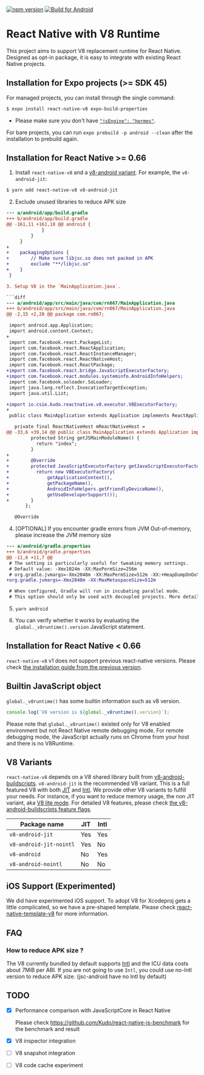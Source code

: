 [![npm version](https://badge.fury.io/js/react-native-v8.svg)](https://badge.fury.io/js/react-native-v8)
[![Build for Android](https://github.com/Kudo/react-native-v8/actions/workflows/android.yml/badge.svg)](https://github.com/Kudo/react-native-v8/actions/workflows/android.yml)

# React Native with V8 Runtime

This project aims to support V8 replacement runtime for React Native. Designed as opt-in package, it is easy to integrate with existing React Native projects.

## Installation for Expo projects (>= SDK 45)

For managed projects, you can install through the single command:

```sh
$ expo install react-native-v8 expo-build-properties
```

- Please make sure you don't have [`"jsEngine": "hermes"`](https://docs.expo.dev/guides/using-hermes/#android-setup).

For bare projects, you can run `expo prebuild -p android --clean` after the installation to prebuild again.

## Installation for React Native >= 0.66

1. Install `react-native-v8` and a [v8-android variant](#v8-variants). For example, the `v8-android-jit`:

```sh
$ yarn add react-native-v8 v8-android-jit
```

2. Exclude unused libraries to reduce APK size

````diff
--- a/android/app/build.gradle
+++ b/android/app/build.gradle
@@ -161,11 +161,18 @@ android {
             }
         }
     }
+
+    packagingOptions {
+        // Make sure libjsc.so does not packed in APK
+        exclude "**/libjsc.so"
+    }
 }

3. Setup V8 in the `MainApplication.java`.

```diff
--- a/android/app/src/main/java/com/rn067/MainApplication.java
+++ b/android/app/src/main/java/com/rn067/MainApplication.java
@@ -2,15 +2,20 @@ package com.rn067;

 import android.app.Application;
 import android.content.Context;
+
 import com.facebook.react.PackageList;
 import com.facebook.react.ReactApplication;
 import com.facebook.react.ReactInstanceManager;
 import com.facebook.react.ReactNativeHost;
 import com.facebook.react.ReactPackage;
+import com.facebook.react.bridge.JavaScriptExecutorFactory;
+import com.facebook.react.modules.systeminfo.AndroidInfoHelpers;
 import com.facebook.soloader.SoLoader;
 import java.lang.reflect.InvocationTargetException;
 import java.util.List;

+import io.csie.kudo.reactnative.v8.executor.V8ExecutorFactory;
+
 public class MainApplication extends Application implements ReactApplication {

   private final ReactNativeHost mReactNativeHost =
@@ -33,6 +39,14 @@ public class MainApplication extends Application implements ReactApplication {
         protected String getJSMainModuleName() {
           return "index";
         }
+
+        @Override
+        protected JavaScriptExecutorFactory getJavaScriptExecutorFactory() {
+          return new V8ExecutorFactory(
+              getApplicationContext(),
+              getPackageName(),
+              AndroidInfoHelpers.getFriendlyDeviceName(),
+              getUseDeveloperSupport());
+        }
       };

   @Override
````

4. [OPTIONAL] If you encounter gradle errors from JVM Out-of-memory, please increase the JVM memory size

```diff
--- a/android/gradle.properties
+++ b/android/gradle.properties
@@ -11,6 +11,7 @@
 # The setting is particularly useful for tweaking memory settings.
 # Default value: -Xmx1024m -XX:MaxPermSize=256m
 # org.gradle.jvmargs=-Xmx2048m -XX:MaxPermSize=512m -XX:+HeapDumpOnOutOfMemoryError -Dfile.encoding=UTF-8
+org.gradle.jvmargs=-Xmx2048m -XX:MaxMetaspaceSize=512m

 # When configured, Gradle will run in incubating parallel mode.
 # This option should only be used with decoupled projects. More details, visit
```

5. `yarn android`

6. You can verify whether it works by evaluating the `global._v8runtime().version` JavaScript statement.

## Installation for React Native < 0.66

`react-native-v8` v1 does not support previous react-native versions. Please check [the installation guide from the previous version](https://github.com/Kudo/react-native-v8/blob/0.67-stable/README.md).

## Builtin JavaScript object

`global._v8runtime()` has some builtin information such as v8 version.

```js
console.log(`V8 version is ${global._v8runtime().version}`);
```

Please note that `global._v8runtime()` existed only for V8 enabled environment but not React Native remote debugging mode.
For remote debugging mode, the JavaScript actually runs on Chrome from your host and there is no V8Runtime.

## V8 Variants

`react-native-v8` depends on a V8 shared library built from [v8-android-buildscripts](https://github.com/Kudo/v8-android-buildscripts). `v8-android-jit` is the recommended V8 variant. This is a full featured V8 with both [JIT](https://en.wikipedia.org/wiki/Just-in-time_compilation) and [Intl](https://developer.mozilla.org/en-US/docs/Web/JavaScript/Reference/Global_Objects/Intl). We provide other V8 variants to fulfill your needs.
For instance, if you want to reduce memory usage, the non JIT variant, aka [V8 lite mode](https://v8.dev/blog/v8-lite).
For detailed V8 features, please check [the v8-android-buildscripts feature flags](https://github.com/Kudo/v8-android-buildscripts/blob/master/README.md#v8-feature-flags).

| Package name            | JIT | Intl |
| ----------------------- | --- | ---- |
| `v8-android-jit`        | Yes | Yes  |
| `v8-android-jit-nointl` | Yes | No   |
| `v8-android`            | No  | Yes  |
| `v8-android-nointl`     | No  | No   |

## iOS Support (Experimented)

We did have experimented iOS support. To adopt V8 for Xcodeproj gets a little complicated, so we have a pre-shaped template.
Please check [react-native-template-v8](packages/react-native-template-v8/README.md) for more information.

## FAQ

### How to reduce APK size ?

The V8 currently bundled by default supports [Intl](https://developer.mozilla.org/en-US/docs/Web/JavaScript/Reference/Global_Objects/Intl) and the ICU data costs about 7MiB per ABI. If you are not going to use `Intl`, you could use no-Intl version to reduce APK size. (jsc-android have no Intl by default)

## TODO

- [x] Performance comparison with JavaScriptCore in React Native

  Please check https://github.com/Kudo/react-native-js-benchmark for the benchmark and result

- [x] V8 inspector integration
- [ ] V8 snapshot integration
- [ ] V8 code cache experiment
